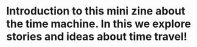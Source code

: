 # Introduction to this mini zine about the time machine. In this we explore stories and ideas about time travel!
